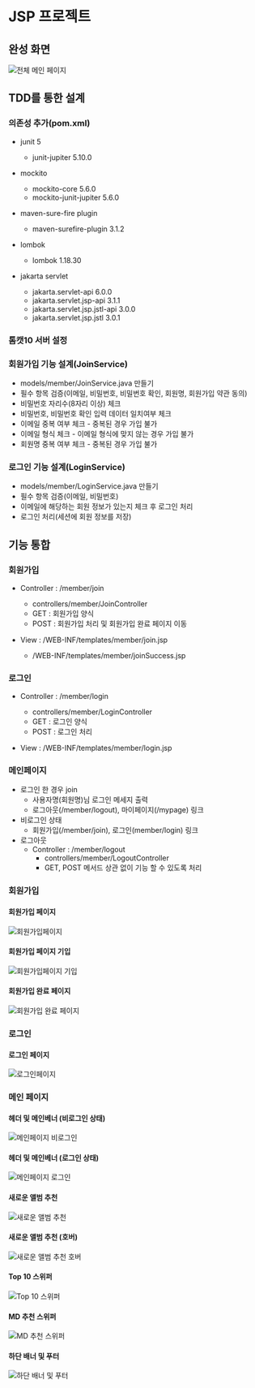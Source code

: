 # JSP 프로젝트

## 완성 화면
![전체 메인 페이지](https://github.com/gmkil11/jsp_project/blob/imageReadme/images/%EC%A0%84%EC%B2%B4%20%ED%8E%98%EC%9D%B4%EC%A7%80%20%EB%A9%94%EC%9D%B8.png?raw=true)

## TDD를 통한 설계
### 의존성 추가(pom.xml)
- junit 5
  - junit-jupiter 5.10.0
  

- mockito
  - mockito-core 5.6.0
  - mockito-junit-jupiter 5.6.0
  

- maven-sure-fire plugin
  - maven-surefire-plugin 3.1.2
  

- lombok
  - lombok 1.18.30


- jakarta servlet
  - jakarta.servlet-api 6.0.0
  - jakarta.servlet.jsp-api 3.1.1
  - jakarta.servlet.jsp.jstl-api 3.0.0
  - jakarta.servlet.jsp.jstl 3.0.1


### 톰캣10 서버 설정

### 회원가입 기능 설계(JoinService)
- models/member/JoinService.java 만들기
- 필수 항목 검증(이메일, 비밀번호, 비밀번호 확인, 회원명, 회원가입 약관 동의)
- 비밀번호 자리수(8자리 이상) 체크
- 비밀번호, 비밀번호 확인 입력 데이터 일치여부 체크
- 이메일 중복 여부 체크 - 중복된 경우 가입 불가
- 이메일 형식 체크 - 이메일 형식에 맞지 않는 경우 가입 불가
- 회원명 중복 여부 체크 - 중복된 경우 가입 불가


### 로그인 기능 설계(LoginService)
- models/member/LoginService.java 만들기
- 필수 항목 검증(이메일, 비밀번호)
- 이메일에 해당하는 회원 정보가 있는지 체크 후 로그인 처리
- 로그인 처리(세션에 회원 정보를 저장)

## 기능 통합 
### 회원가입 
  - Controller : /member/join
    - controllers/member/JoinController
    - GET : 회원가입 양식
    - POST : 회원가입 처리 및 회원가입 완료 페이지 이동


  - View : /WEB-INF/templates/member/join.jsp
    - /WEB-INF/templates/member/joinSuccess.jsp
  
### 로그인
  - Controller : /member/login
    - controllers/member/LoginController
    - GET : 로그인 양식
    - POST : 로그인 처리


  - View : /WEB-INF/templates/member/login.jsp


### 메인페이지
  - 로그인 한 경우  join
    - 사용자명(회원명)님 로그인 메세지 출력
    - 로그아웃(/member/logout), 마이페이지(/mypage) 링크
  - 비로그인 상태
    - 회원가입(/member/join), 로그인(member/login) 링크
  - 로그아웃
    - Controller : /member/logout
      - controllers/member/LogoutController
      - GET, POST 메서드 상관 없이 기능 할 수 있도록 처리


### 회원가입
#### 회원가입 페이지 
![회원가입페이지](https://github.com/gmkil11/jsp_project/blob/imageReadme/images/%ED%9A%8C%EC%9B%90%EA%B0%80%EC%9E%85%20%ED%8E%98%EC%9D%B4%EC%A7%80.png?raw=true)
#### 회원가입 페이지 기입
![회원가입페이지 기입](https://github.com/gmkil11/jsp_project/blob/imageReadme/images/%ED%9A%8C%EC%9B%90%EA%B0%80%EC%9E%85%20%ED%8E%98%EC%9D%B4%EC%A7%80%20%EA%B8%B0%EC%9E%85.png?raw=true)
#### 회원가입 완료 페이지
![회원가입 완료 페이지](https://github.com/gmkil11/jsp_project/blob/imageReadme/images/%ED%9A%8C%EC%9B%90%EA%B0%80%EC%9E%85%20%EC%99%84%EB%A3%8C%20%ED%8E%98%EC%9D%B4%EC%A7%80.png?raw=true)


### 로그인
#### 로그인 페이지
![로그인페이지](https://github.com/gmkil11/jsp_project/blob/imageReadme/images/%EB%A1%9C%EA%B7%B8%EC%9D%B8%20%ED%8E%98%EC%9D%B4%EC%A7%80.png?raw=true)


### 메인 페이지
#### 헤더 및 메인베너 (비로그인 상태)
![메인페이지 비로그인](https://github.com/gmkil11/jsp_project/blob/imageReadme/images/%ED%97%A4%EB%8D%94%20%EB%B0%8F%20%EB%A9%94%EC%9D%B8%EB%B0%B0%EB%84%88%20%EB%B9%84%EB%A1%9C%EA%B7%B8%EC%9D%B8.png?raw=true)
#### 헤더 및 메인베너 (로그인 상태)
![메인페이지 로그인](https://github.com/gmkil11/jsp_project/blob/imageReadme/images/%ED%97%A4%EB%8D%94%20%EB%B0%8F%20%EB%B2%A0%EC%9D%B8%EB%B0%B0%EB%84%88%20%EB%A1%9C%EA%B7%B8%EC%9D%B8.png?raw=true)
#### 새로운 앨범 추천 
![새로운 앨범 추천](https://github.com/gmkil11/jsp_project/blob/imageReadme/images/%EC%83%88%EB%A1%9C%EC%9A%B4%20%EC%95%A8%EB%B2%94.png?raw=true)
#### 새로운 앨범 추천 (호버)
![새로운 앨범 추천 호버](https://github.com/gmkil11/jsp_project/blob/imageReadme/images/%EC%83%88%EB%A1%9C%EC%9A%B4%20%EC%95%A8%EB%B2%94%20%ED%98%B8%EB%B2%84.png?raw=true)
#### Top 10 스위퍼
![Top 10 스위퍼](https://github.com/gmkil11/jsp_project/blob/imageReadme/images/Top10%20%EC%8A%A4%EC%9C%84%ED%8D%BC.png?raw=true)
#### MD 추천 스위퍼
![MD 추천 스위퍼](https://github.com/gmkil11/jsp_project/blob/imageReadme/images/MD%EC%B6%94%EC%B2%9C%20%EC%8A%A4%EC%9C%84%ED%8D%BC.png?raw=true)
#### 하단 배너 및 푸터
![하단 배너 및 푸터](https://github.com/gmkil11/jsp_project/blob/imageReadme/images/%ED%95%98%EB%8B%A8%20%EB%B0%B0%EB%84%88%20%EB%B0%8F%20%ED%91%B8%ED%84%B0.png?raw=true)

